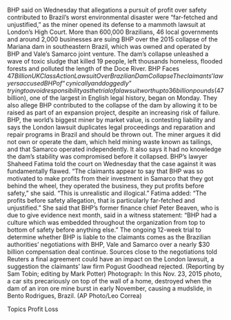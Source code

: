 BHP said on Wednesday that allegations a pursuit of profit over safety contributed to Brazil’s worst environmental disaster were “far-fetched and unjustified,” as the miner opened its defense to a mammoth lawsuit at London’s High Court.
More than 600,000 Brazilians, 46 local governments and around 2,000 businesses are suing BHP over the 2015 collapse of the Mariana dam in southeastern Brazil, which was owned and operated by BHP and Vale’s Samarco joint venture.
The dam’s collapse unleashed a wave of toxic sludge that killed 19 people, left thousands homeless, flooded forests and polluted the length of the Doce River.
BHP Faces $47 Billion UK Class Action Lawsuit Over Brazilian Dam Collapse
The claimants’ lawyers accused BHP of “cynically and doggedly” trying to avoid responsibility as the trial of a lawsuit worth up to 36 billion pounds ($47 billion), one of the largest in English legal history, began on Monday.
They also allege BHP contributed to the collapse of the dam by allowing it to be raised as part of an expansion project, despite an increasing risk of failure.
BHP, the world’s biggest miner by market value, is contesting liability and says the London lawsuit duplicates legal proceedings and reparation and repair programs in Brazil and should be thrown out.
The miner argues it did not own or operate the dam, which held mining waste known as tailings, and that Samarco operated independently. It also says it had no knowledge the dam’s stability was compromised before it collapsed.
BHP’s lawyer Shaheed Fatima told the court on Wednesday that the case against it was fundamentally flawed.
“The claimants appear to say that BHP was so motivated to make profits from their investment in Samarco that they got behind the wheel, they operated the business, they put profits before safety,” she said. “This is unrealistic and illogical.”
Fatima added: “The profits before safety allegation, that is particularly far-fetched and unjustified.”
She said that BHP’s former finance chief Peter Beaven, who is due to give evidence next month, said in a witness statement: “BHP had a culture which was embedded throughout the organization from top to bottom of safety before anything else.”
The ongoing 12-week trial to determine whether BHP is liable to the claimants comes as the Brazilian authorities’ negotiations with BHP, Vale and Samarco over a nearly $30 billion compensation deal continue.
Sources close to the negotiations told Reuters a final agreement could have an impact on the London lawsuit, a suggestion the claimants’ law firm Pogust Goodhead rejected.
(Reporting by Sam Tobin; editing by Mark Potter)
Photograph: In this Nov. 23, 2015 photo, a car sits precariously on top of the wall of a home, destroyed when the dam of an iron ore mine burst in early November, causing a mudslide, in Bento Rodrigues, Brazil. (AP Photo/Leo Correa)

Topics
Profit Loss
